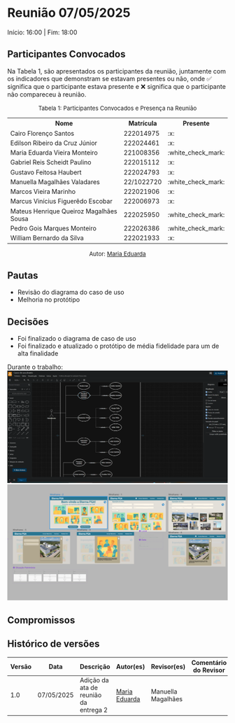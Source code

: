 # Reunião 07/05/2025

Início: 16:00 | Fim: 18:00

## Participantes Convocados

Na Tabela 1, são apresentados os participantes da reunião, juntamente com os indicadores que demonstram se estavam presentes ou não, onde :white_check_mark: significa que o participante estava presente e :x: significa que o participante não compareceu à reunião.

<center>

<font size="2">Tabela 1: Participantes Convocados e Presença na Reunião</font>

<table align="center">
  <tr>
    <th>Nome</th><th>Matrícula</th><th>Presente</th>
  </tr>
  <tr><td>Cairo Florenço Santos</td><td>222014975</td><td>:x:</td></tr>
  <tr><td>Edilson Ribeiro da Cruz Júnior</td><td>222024461</td><td>:x:</td></tr>
  <tr><td>Maria Eduarda Vieira Monteiro</td><td>221008356</td><td>:white_check_mark:</td></tr>
  <tr><td>Gabriel Reis Scheidt Paulino</td><td>222015112</td><td>:x:</td></tr>
  <tr><td>Gustavo Feitosa Haubert</td><td>222024793</td><td>:x:</td></tr>
  <tr><td>Manuella Magalhães Valadares</td><td>22/1022720</td><td>:white_check_mark:</td></tr>
  <tr><td>Marcos Vieira Marinho</td><td>222021906</td><td>:x:</td></tr>
  <tr><td>Marcus Vinícius Figuerêdo Escobar</td><td>222006973</td><td>:x:</td></tr>
  <tr><td>Mateus Henrique Queiroz Magalhães Sousa</td><td>222025950</td><td>:white_check_mark:</td></tr>
  <tr><td>Pedro Gois Marques Monteiro</td><td>222026386</td><td>:white_check_mark:</td></tr>
  <tr><td>William Bernardo da Silva</td><td>222021933</td><td>:x:</td></tr>
</table>

<font size="2">Autor: [Maria Eduarda](https://github.com/DudaV228)</font>

</center>

## Pautas

- Revisão do diagrama do caso de uso 
- Melhoria no protótipo


## Decisões

- Foi finalizado o diagrama de caso de uso 
- Foi finalizado e atualizado o protótipo de média fidelidade para um de alta finalidade

Durante o trabalho:
![Tela de trabalho do caso de uso](../assets/reuniao7.1.png)
![Tela de trabalho do Protótipo](../assets/reuniao7.2.png)

## Compromissos



## Histórico de versões

| Versão | Data       | Descrição                             | Autor(es)       | Revisor(es)    | Comentário do Revisor |
| ------ | ---------- | ------------------------------------- | --------------- | -------------- | --------------------- |
| 1.0    | 07/05/2025 | Adição da ata de reunião da entrega 2 | [Maria Eduarda](https://github.com/DudaV228)  | Manuella Magalhães |                       |
